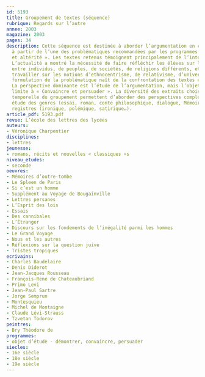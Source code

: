 ```yaml
---
id: 5193
title: Groupement de textes (séquence)
rubrique: Regards sur l’autre
annee: 2003
magazine: 2003
pages: 34
description: Cette séquence est destinée à aborder l’argumentation en classe de seconde
  à partir de l’une des problématiques recommandées par les programmes – « Littérature
  et altérité ». Les textes retenus témoignent principalement de l’intérêt pour l’étranger.
  L’actualité a montré la nécessité de faire réfléchir les élèves sur les rapports
  entre individus, de peuples, de sociétés, de religions différents, et de les faire
  travailler sur les notions d’ethnocentrisme, de relativisme, d’universalisme. La
  formulation de la problématique naît de la confrontation des textes et documents.
  La perspective dominante est l’étude de l’argumentation, mais l’objet d’étude se
  limite à « Convaincre et persuader ». La diversité des extraits choisis et l’amplitude
  temporelle du groupement permettent d’aborder des perspectives complémentaires – 
  étude des genres (essai, roman, conte philosophique, dialogue, Mémoires…) et des
  registres (ironique, polémique, satirique…).
article_pdf: 5193.pdf
revue: L’école des lettres des lycées
auteurs:
- Véronique Charpentier
disciplines:
- lettres
jeunesse:
- romans, récits et nouvelles « classiques »s
niveau_etudes:
- seconde
oeuvres:
- Mémoires d’outre-tombe
- Le Spleen de Paris
- Si c’est un homme
- Supplément au Voyage de Bougainville
- Lettres persanes
- L’Esprit des lois
- Essais
- Des cannibales
- L’Étranger
- Discours sur les fondements de l’inégalité parmi les hommes
- Le Grand Voyage
- Nous et les autres
- Réflexions sur la question juive
- Tristes tropiques
ecrivains:
- Charles Baudelaire
- Denis Diderot
- Jean-Jacques Rousseau
- François-René de Chateaubriand
- Primo Levi
- Jean-Paul Sartre
- Jorge Semprun
- Montesquieu
- Michel de Montaigne
- Claude Lévi-Strauss
- Tzvetan Todorov
peintres:
- Bry Théodore de
programmes:
- objet d’étude - démontrer, convaincre, persuader
siecles:
- 16e siècle
- 18e siècle
- 19e siècle
---
```

